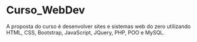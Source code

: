 # Curso_WebDev
A proposta do curso é desenvolver sites e sistemas web do zero utilizando HTML, CSS, Bootstrap, JavaScript, JQuery, PHP, POO e MySQL.

